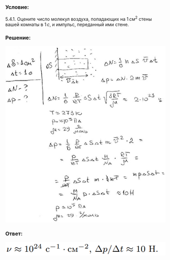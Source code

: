 ###  Условие: 

$5.4.1.$ Оцените число молекул воздуха, попадающих на $1 \,см^2$ стены вашей комнаты в $1 \,с$, и импульс, переданный ими стене. 

###  Решение: 

![|584x640, 67%](../../img/5.4.1/sol.jpg) 

###  Ответ: 

![|585x50, 67%](../../img/5.4.1/ans.png) 
